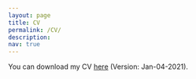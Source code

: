 ```yaml
---
layout: page
title: CV
permalink: /CV/
description:
nav: true
---
```


You can download my CV [here](/assets/CV/Kim_CV_2020Jan4.pdf) (Version: Jan-04-2021).
